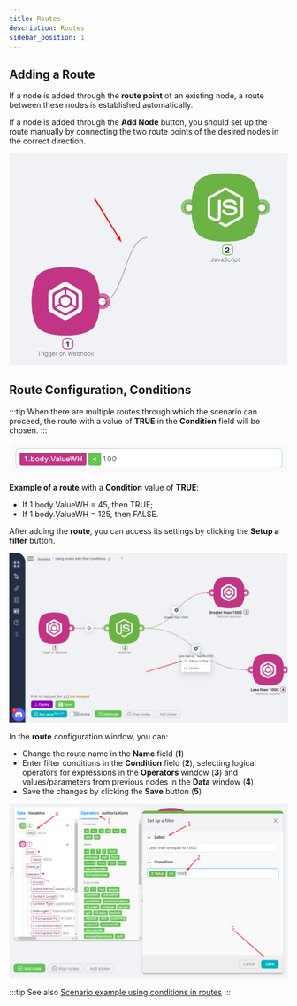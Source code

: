 ```yaml
---
title: Routes
description: Routes
sidebar_position: 1
---
```



## Adding a Route

If a node is added through the **route point** of an existing node, a route between these nodes is established automatically.

If a node is added through the **Add Node** button, you should set up the route manually by connecting the two route points of the desired nodes in the correct direction.

![Untitled](./routes/untitled.png)

## Route Configuration, Conditions

:::tip
 When there are multiple routes through which the scenario can proceed, the route with a value of **TRUE** in the **Condition** field will be chosen.
:::

![Untitled](./routes/untitled_1.png)

**Example of a route** with a **Condition** value of **TRUE**:

- If 1.body.ValueWH = 45, then TRUE;  
- If 1.body.ValueWH = 125, then FALSE.  

After adding the **route**, you can access its settings by clicking the **Setup a filter** button.

![Untitled](./routes/untitled_2.png)

In the **route** configuration window, you can:

- Change the route name in the **Name** field (**1**)  
- Enter filter conditions in the **Condition** field (**2**), selecting logical operators for expressions in the **Operators** window (**3**) and values/parameters from previous nodes in the **Data** window (**4**)  
- Save the changes by clicking the **Save** button (**5**)  

![Untitled](./routes/untitled_3.png)

:::tip
 See also [Scenario example using conditions in routes](../../Examples%20&%20Tutorials%201c257d45a06780a9886cf7408c3a350e/%F0%9F%93%9D%20Scenario%20Examples%2019157d45a0678101a860c354d339b123/Using%20conditional%20filtering%20routes%2019157d45a06780a19c6cff87c38fd751.md)
:::

